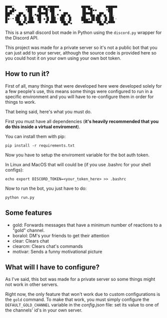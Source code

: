 ```
▄▄▄·     ▄▄▄▄▄ ▄▄▄·▄▄▄▄▄          ▄▄▄▄·      ▄▄▄▄▄
█ ▄█▪    •██  ▐█ ▀█•██  ▪         ▐█ ▀█▪▪    •██
██▀· ▄█▀▄ ▐█.▪▄█▀▀█ ▐█.▪ ▄█▀▄     ▐█▀▀█▄ ▄█▀▄ ▐█.
█▪·•▐█▌.▐▌▐█▌·▐█ ▪▐▌▐█▌·▐█▌.▐▌    ██▄▪▐█▐█▌.▐▌▐█▌·
▀    ▀█▄▀▪▀▀▀  ▀  ▀ ▀▀▀  ▀█▄▀▪    ·▀▀▀▀  ▀█▄▀▪▀▀▀
```

This is a small discord bot made in Python using the `discord.py` wrapper for the Discord API.

This project was made for a private server so it's not a public bot that you can just add to your server, although the source code is provided here so you could host it on your own using your own bot token.

## How to run it?

First of all, many things that were developed here were developed solely for a few people's use, this means some things were configured to run in a specific environment and you will have to re-configure them in order for things to work.

That being said, here's what you must do.

First you must have all dependencies (**it's heavily recommended that you do this inside a virtual enviroment**).

You can install them with pip:

`pip install -r requirements.txt`

Now you have to setup the enviroment variable for the bot auth token.

In Linux and MacOS that will could be (if you use .bashrc for your shell configs):

`echo export DISCORD_TOKEN=<your_token_here> >> .bashrc`

Now to run the bot, you just have to do:

`python run.py`

## Some features

- gold: Forwards messages that have a minimum number of reactions to a "gold" channel.
- boralol: DM's your friends to get their attention
- clear: Clears chat
- clearcm: Clears chat's commands
- motivar: Sends a funny motivational picture

## What will I have to configure?

As I've said, this bot was made for a private server so some things might not work in other servers.

Right now, the only feature that won't work due to custom configurations is the `gold` command. To make that work, you must simply configure the `DEFAULT_GOLD_CHANNEL` variable in the *config.json* file: set its value to one of the channels' id's in your own server.
